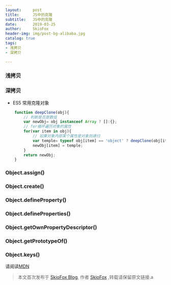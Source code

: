 ```yaml
---
layout:     post
title:      JS中的克隆
subtitle:   JS中的克隆
date:       2019-03-25
author:     SkioFox
header-img: img/post-bg-alibaba.jpg
catalog: true
tags:
- 浅拷贝
- 深拷贝

---
```

### 浅拷贝

### 深拷贝

- ES5 常用克隆对象

```js
    function deepClone(obj){
        // 判断是否是数组
        var newObj= obj instanceof Array ? []:{};
        // for循环遍历对象的属性
        for(var item in obj){
            // 如果对象内部某个属性是对象则递归
            var temple= typeof obj[item] == 'object' ? deepClone(obj[item]):obj[item];
            newObj[item] = temple;
        }
        return newObj;
    }
```
### Object.assign()

### Object.create()

### Object.defineProperty()

### Object.defineProperties()

### Object.getOwnPropertyDescriptor()

### Object.getPrototypeOf()

### Object.keys()

请阅读[MDN](https://developer.mozilla.org/zh-CN/docs/Web/JavaScript/Reference/Global_Objects/Object)

> 本文首次发布于 [SkioFox Blog](http://blog.skiofox.top), 作者 [SkioFox](https://github.com/LoverFancy/) ,转载请保留原文链接.a